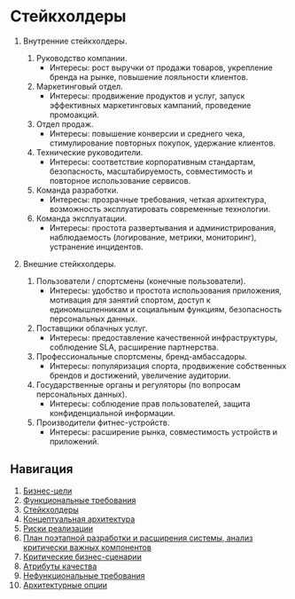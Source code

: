 # Стейкхолдеры

1. Внутренние стейкхолдеры.
   1. Руководство компании.
      * Интересы: рост выручки от продажи товаров, укрепление бренда на рынке, повышение лояльности клиентов.
   2. Маркетинговый отдел.
      * Интересы: продвижение продуктов и услуг, запуск эффективных маркетинговых кампаний, проведение промоакций.
   3. Отдел продаж.
      * Интересы: повышение конверсии и среднего чека, стимулирование повторных покупок, удержание клиентов.
   4. Технические руководители.
      * Интересы: соответствие корпоративным стандартам, безопасность, масштабируемость, совместимость и повторное использование сервисов.
   5. Команда разработки.
      * Интересы: прозрачные требования, четкая архитектура, возможность эксплуатировать современные технологии.
   6. Команда эксплуатации.
      * Интересы: простота развертывания и администрирования, наблюдаемость (логирование, метрики, мониторинг), устранение инцидентов.

2. Внешние стейкхолдеры.
   1. Пользователи / спортсмены (конечные пользователи).
      * Интересы: удобство и простота использования приложения, мотивация для занятий спортом, доступ к единомышленникам и социальным функциям, безопасность персональных данных.
   2. Поставщики облачных услуг.
      * Интересы: предоставление качественной инфраструктуры, соблюдение SLA, расширение партнерства.
   3. Профессиональные спортсмены, бренд-амбассадоры.
      * Интересы: популяризация спорта, продвижение собственных брендов и достижений, увеличение аудитории.
   4. Государственные органы и регуляторы (по вопросам персональных данных).
      * Интересы: соблюдение прав пользователей, защита конфиденциальной информации.
   5. Производители фитнес-устройств.
      * Интересы: расширение рынка, совместимость устройств и приложений.

## Навигация

1. [Бизнес-цели](https://github.com/f0rw4rd-dev/sb-final-project/blob/main/business_objectives.md)
2. [Функциональные требования](https://github.com/f0rw4rd-dev/sb-final-project/blob/main/functional_requirements.md)
3. [Стейкхолдеры](https://github.com/f0rw4rd-dev/sb-final-project/blob/main/stakeholders.md)
4. [Концептуальная архитектура](https://github.com/f0rw4rd-dev/sb-final-project/blob/main/concept_architecture.md)
5. [Риски реализации](https://github.com/f0rw4rd-dev/sb-final-project/blob/main/implementation_risks.md)
6. [План поэтапной разработки и расширения системы, анализ критически важных компонентов](https://github.com/f0rw4rd-dev/sb-final-project/blob/main/development_plan.md)
7. [Критические бизнес-сценарии](https://github.com/f0rw4rd-dev/sb-final-project/blob/main/critical_business_scenarios.md)
8. [Атрибуты качества](https://github.com/f0rw4rd-dev/sb-final-project/blob/main/quality_attributes.md)
9. [Нефункциональные требования](https://github.com/f0rw4rd-dev/sb-final-project/blob/main/nonfunctional_requirements.md)
10. [Архитектурные опции](https://github.com/f0rw4rd-dev/sb-final-project/blob/main/architectural_options.md)